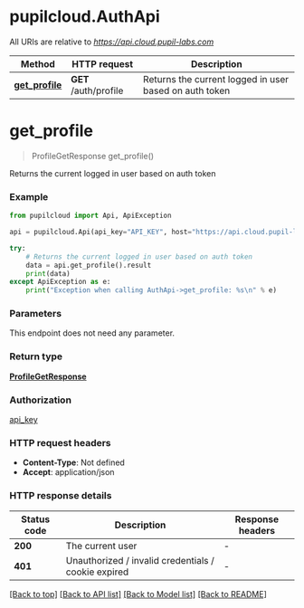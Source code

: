 # pupilcloud.AuthApi

All URIs are relative to *https://api.cloud.pupil-labs.com*

Method | HTTP request | Description
------------- | ------------- | -------------
[**get_profile**](AuthApi.md#get_profile) | **GET** /auth/profile | Returns the current logged in user based on auth token


# **get_profile**
> ProfileGetResponse get_profile()

Returns the current logged in user based on auth token

### Example

```python
from pupilcloud import Api, ApiException

api = pupilcloud.Api(api_key="API_KEY", host="https://api.cloud.pupil-labs.com")

try:
    # Returns the current logged in user based on auth token
    data = api.get_profile().result
    print(data)
except ApiException as e:
    print("Exception when calling AuthApi->get_profile: %s\n" % e)


```


### Parameters
This endpoint does not need any parameter.

### Return type

[**ProfileGetResponse**](ProfileGetResponse.md)

### Authorization

[api_key](../README.md#api_key)

### HTTP request headers

 - **Content-Type**: Not defined
 - **Accept**: application/json

### HTTP response details
| Status code | Description | Response headers |
|-------------|-------------|------------------|
**200** | The current user |  -  |
**401** | Unauthorized / invalid credentials / cookie expired |  -  |

[[Back to top]](#) [[Back to API list]](../README.md#documentation-for-api-endpoints) [[Back to Model list]](../README.md#documentation-for-models) [[Back to README]](../README.md)

